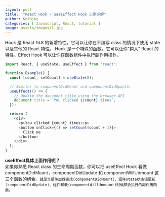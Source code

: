 ```yaml
---
layout: post
title:  "React Hook - ueseEffect Hook 示例详解"
author: Kothing
categories: [ Javascript, React, tutorial ]
image: assets/images/1.jpg
---
```

Hook 是 React 16.8 的新增特性。它可以让你在不编写 class 的情况下使用 state 以及其他的 React 特性。 Hook 是一个特殊的函数，它可以让你"钩入" React 的特性。Effect Hook 可以让你在函数组件中执行副作用操作。

```js
import React, { useState, useEffect } from 'react';

function Example() {
  const [count, setCount] = useState(0);

  // Similar to componentDidMount and componentDidUpdate:
  useEffect(() => {
    // Update the document title using the browser API
    document.title = `You clicked ${count} times`;
  });

  return (
    <div>
      <p>You clicked {count} times</p>
      <button onClick={() => setCount(count + 1)}>
        Click me
      </button>
    </div>
  );
}
```

**useEffect具体上面作用呢？**  
如果你熟悉 React class 的生命周期函数，你可以把 useEffect Hook 看做 componentDidMount，componentDidUpdate 和 componentWillUnmount 这三个函数的组合。`就是当组件加载完成(componentDidMount)、组件state状态值更新(componentDidUpdate)、组件卸载(componentWillUnmount)时候都会执行的副作用函数。`
